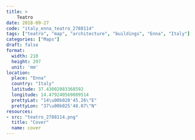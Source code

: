 ```yaml
---
title: > 
    Teatro
date: 2018-09-27
code: "italy_enna_teatro_2788114"
tags: ["teatro", "map", "architecture", "buildings", "Enna", "Italy"]
categories: ["Maps"]
draft: false
format:
  width: 210
  height: 297
  unit: 'mm'
location:
  place: "Enna"
  country: "Italy"
  latitude: 37.43002083368592
  longitude: 14.479240569809514
  prettyLat: "14\u00b028'45.26\"E"
  prettyLon: "37\u00b025'48.07\"N"
resources:
- src: "teatro_2788114.png"
  title: "Cover"
  name: cover
---
```

